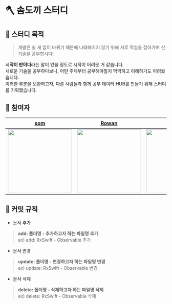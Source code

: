 # 🪓 솜도끼 스터디
## 🤔 스터디 목적

> 개발은 쉴 새 없이 바뀌기 때문에 나태해지지 않기 위해 서로 멱살을 잡아가며 신기술을 공부합시다!

**시작이 반이다**라는 말이 있을 정도로 시작이 어려운 거 같습니다. <br>
새로운 기술을 공부하다보니, 어떤 주제부터 공부해야할지 막막하고 이해하기도 어려웠습니다. <br>
이러한 부분을 보완하고자, 다른 사람들과 함께 공부 데이터 HUB를 만들기 위해 스터디를 기획했습니다.

## 👥 참여자
|[som](https://github.com/jsa0224)|[Rowan](https://github.com/Tediousday93)|[수박](https://github.com/soo941226)|[릴라](https://github.com/juun97)|[LJ](https://github.com/lj-7-77)|
|:---:|:---:|:---:|:---:|:---:|
|<img src=https://github.com/jsa0224/somdokki-study/assets/94514250/0c619389-1893-44e2-b3a3-787b4230b194 width="200" height="200">|<img src=https://github.com/jsa0224/somdokki-study/assets/94514250/615cc0aa-ba44-4699-b748-0edcbd104f3e width="200" height="200">|<img src=https://github.com/jsa0224/somdokki-study/assets/94514250/c8cde0a6-fa29-4269-a99c-8b7a7e956eb8 width="200" height="200">|<img src=https://github.com/jsa0224/somdokki-study/assets/94514250/f859ab9a-df79-4568-9068-5e082cdc9354 width="200" height="200">|<img src=https://github.com/jsa0224/somdokki-study/assets/94514250/c64000bf-6189-45db-a632-77f9d1adcd1f width="200" height="200">|

## 📎 커밋 규칙
- 문서 추가
> **add: 폴더명 - 추가하고자 하는 파일명 추가** <br>
ex) add: RxSwift - Observable 추가
- 문서 변경
> **update: 폴더명 - 변경하고자 하는 파일명 변경** <br>
ex) update: RxSwift - Observable 변경
- 문서 삭제
> **delete: 폴더명 - 삭제하고자 하는 파일명 삭제** <br>
ex) delete: RxSwift - Observable 삭제

